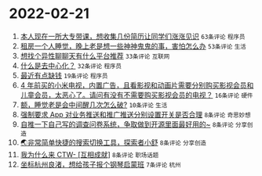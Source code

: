 # 2022-02-21

1. [本人现在一所大专带课，想收集几份简历让同学们涨涨见识](https://www.v2ex.com/t/835286) `63条评论` `程序员`
1. [租房一个人睡觉，晚上老是想一些神神鬼鬼的事，害怕怎么办](https://www.v2ex.com/t/835303) `53条评论` `生活`
1. [想找个异性聊聊天有什么平台推荐](https://www.v2ex.com/t/835291) `33条评论` `互联网`
1. [什么是去中心化？](https://www.v2ex.com/t/835289) `32条评论` `程序员`
1. [最近有点缺钱](https://www.v2ex.com/t/835314) `19条评论` `程序员`
1. [4 年前买的小米电视，内置广告，且看影视和动画片需要分别购买影视会员和儿童会员，太恶心了。请问有没有不需要购买影视会员的电视？](https://www.v2ex.com/t/835310) `16条评论` `硬件`
1. [额，睡觉老是会中间醒几次怎么破?](https://www.v2ex.com/t/835293) `10条评论` `生活`
1. [强制要求 App 对业务推送和推广推送分别设置开关是否合理](https://www.v2ex.com/t/835296) `8条评论` `奇思妙想`
1. [自推一下自己写的调查问卷系统，争取做到开源里面最好用的~](https://www.v2ex.com/t/835294) `8条评论` `分享创造`
1. [🌏非常简单快捷的搜索切换工具，探索者小舒](https://www.v2ex.com/t/835290) `8条评论` `分享创造`
1. [我为什么来 CTW- [互相成就]](https://www.v2ex.com/t/835288) `8条评论` `职场话题`
1. [坐标杭州良渚，想给孩子报个钢琴启蒙班](https://www.v2ex.com/t/835305) `7条评论` `杭州`
